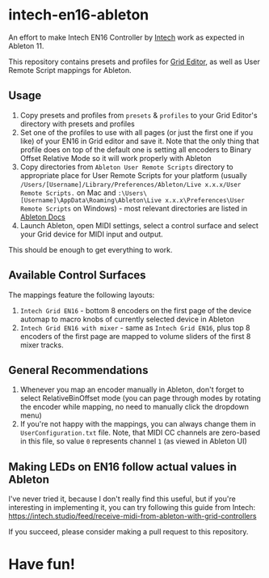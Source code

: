 # intech-en16-ableton

An effort to make Intech EN16 Controller by [Intech](https://github.com/intechstudio) work as expected in Ableton 11.


This repository contains presets and profiles for [Grid Editor](https://intech.studio/grid-editor/overview), as well as User Remote Script mappings for Ableton.



## Usage

1. Copy presets and profiles from `presets` & `profiles` to your Grid Editor's directory with presets and profiles
2. Set one of the profiles to use with all pages (or just the first one if you like) of your EN16 in Grid editor and save it. Note that the only thing that profile does on top of the default one is setting all encoders to Binary Offset Relative Mode so it will work properly with Ableton
3. Copy directories from `Ableton User Remote Scripts` directory to appropriate place for User Remote Scripts for your platform (usually `/Users/[Username]/Library/Preferences/Ableton/Live x.x.x/User Remote Scripts.` on Mac and `:\Users\[Username]\AppData\Roaming\Ableton\Live x.x.x\Preferences\User Remote Scripts` on Windows) - most relevant directories are listed in [Ableton Docs](https://help.ableton.com/hc/en-us/articles/206240184-Creating-your-own-Control-Surface-script)
4. Launch Ableton, open MIDI settings, select a control surface and select your Grid device for MIDI input and output.

This should be enough to get everything to work.


## Available Control Surfaces

The mappings feature the following layouts:

1. `Intech Grid EN16` - bottom 8 encoders on the first page of the device automap to macro knobs of currently selected device in Ableton
2. `Intech Grid EN16 with mixer` - same as `Intech Grid EN16`, plus top 8 encoders of the first page are mapped to volume sliders of the first 8 mixer tracks.


## General Recommendations

1. Whenever you map an encoder manually in Ableton, don't forget to select RelativeBinOffset mode (you can page through modes by rotating the encoder while mapping, no need to manually click the dropdown menu)
2. If you're not happy with the mappings, you can always change them in `UserConfiguration.txt` file. Note, that MIDI CC channels are zero-based in this file, so value `0` represents channel `1` (as viewed in Ableton UI)


## Making LEDs on EN16 follow actual values in Ableton

I've never tried it, because I don't really find this useful, but if you're interesting in implementing it, you can try following this guide from Intech: https://intech.studio/feed/receive-midi-from-ableton-with-grid-controllers

If you succeed, please consider making a pull request to this repository.

# Have fun!
